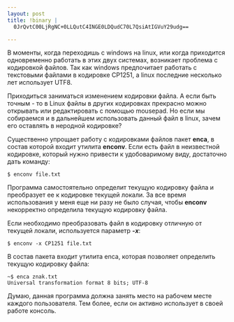 ```yaml
--- 
layout: post
title: !binary |
  0JrQvtC00LjRgNC+0LLQutC4INGE0LDQudC70L7QsiAtIGVuY29udg==

---
```

В моменты, когда переходишь с windows на linux, или когда приходится одновременно работать в этих двух системах, возникает проблема с кодировкой файлов. Так как windows предпочитает работать с текстовыми файлами в кодировке CP1251, а linux последние несколько лет использует UTF8.

Приходиться заниматься изменением кодировки файла. А если быть точным - то в Linux файлы в других кодировках прекрасно можно открывать или редактировать с помощью mousepad. Но если мы собираемся и в дальнейшем использовать данный файл в linux, зачем его оставлять в неродной кодировке?

Существенно упрощает работу с кодировками файлов пакет <strong>enca</strong>, в состав которой входит утилита <strong>enconv</strong>. Если есть файл в неизвестной кодировке, который нужно привести к удобоваримому виду, достаточно дать команду:

    $ enconv file.txt

Программа самостоятельно определит текущую кодировку файла и преобразует ее к кодировке текущей локали. За все время использования у меня еще ни разу не было случая, чтобы <strong>enconv</strong> некорректно определила текущую кодировку файла.

Если необходимо преобразовать файл в кодировку отличную от текущей локали, используется параметр <em><strong>-x</strong></em>:

    $ enconv -x CP1251 file.txt

В состав пакета входит утилита enca, которая позволяет определить текущую кодировку файла:

    ~$ enca znak.txt
    Universal transformation format 8 bits; UTF-8

Думаю, данная программа должна занять место на рабочем месте каждого пользователя. Тем более, если он активно использует в своей работе консоль.

